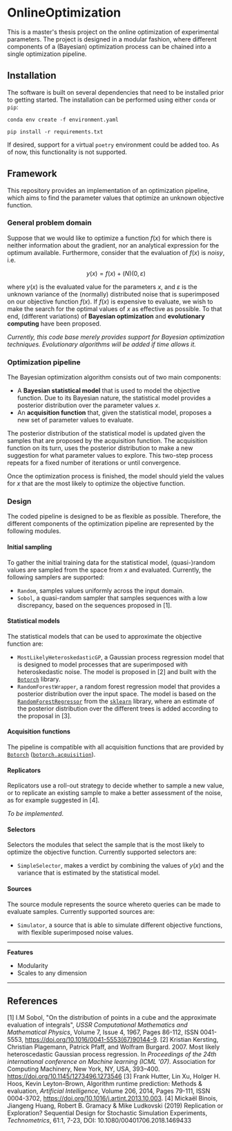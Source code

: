 # OnlineOptimization
This is a master's thesis project on the online optimization of experimental parameters. The project is designed in a modular fashion, where different components of a (Bayesian) optimization process can be chained into a single optimization pipeline.

## Installation
The software is built on several dependencies that need to be installed prior to getting started. The installation can be performed using either `conda` or `pip`:

```conda env create -f environment.yaml```

```pip install -r requirements.txt```

If desired, support for a virtual `poetry` environment could be added too. As of now, this functionality is not supported. 

## Framework
This repository provides an implementation of an optimization pipeline, which aims to find the parameter values that optimize an unknown objective function. 
### General problem domain
Suppose that we would like to optimize a function $f(x)$ for which there is neither information about the gradient, nor an analytical expression for the optimum available. Furthermore, consider that the evaluation of $f(x)$ is _noisy_, i.e.

$$y(x) = f(x) + \mathcal(N)(0, \varepsilon)$$

where $y(x)$ is the evaluated value for the parameters $x$, and $\varepsilon$ is the unknown variance of the (normally) distributed noise that is superimposed on our objective function $f(x)$. If $f(x)$ is expensive to evaluate, we wish to make the search for the optimal values of $x$ as effective as possible. To that end, (different variations) of **Bayesian optimization** and **evolutionary computing** have been proposed.

_Currently, this code base merely provides support for Bayesian optimization techniques. Evolutionary algorithms will be added if time allows it._

### Optimization pipeline
The Bayesian optimization algorithm consists out of two main components:

- A **Bayesian statistical model** that is used to model the objective function. Due to its Bayesian nature, the statistical model provides a posterior distribution over the parameter values $x$. 
- An **acquisition function** that, given the statistical model, proposes a new set of parameter values to evaluate. 

The posterior distribution of the statistical model is updated given the samples that are proposed by the acquisition function. The acquisition function on its turn, uses the posterior distribution to make a new suggestion for what parameter values to explore. This two-step process repeats for a fixed number of iterations or until convergence. 

Once the optimization process is finished, the model should yield the values for $x$ that are the most likely to optimize the objective function. 

### Design
The coded pipeline is designed to be as flexible as possible. Therefore, the different components of the optimization pipeline are represented by the following modules. 

#### Initial sampling
To gather the initial training data for the statistical model, (quasi-)random values are sampled from the space from $x$ and evaluated. Currently, the following samplers are supported:

- `Random`, samples values uniformly across the input domain. 
- `Sobol`, a quasi-random sampler that samples sequences with a low discrepancy, based on the sequences proposed in [1].

#### Statistical models
The statistical models that can be used to approximate the objective function are:

- `MostLikelyHeteroskedasticGP`, a Gaussian process regression model that is designed to model processes that are superimposed with heteroskedastic noise. The model is proposed in [2] and built with the [`Botorch`](https://botorch.org/) library.
- `RandomForestWrapper`, a random forest regression model that provides a posterior distribution over the input space. The model is based on the [`RandomForestRegressor`](https://scikit-learn.org/stable/modules/generated/sklearn.ensemble.RandomForestRegressor.html) from the [`sklearn`](https://scikit-learn.org/stable/index.html) library, where an estimate of the posterior distribution over the different trees is added according to the proposal in [3].

#### Acquisition functions
The pipeline is compatible with all acquisition functions that are provided by [`Botorch`](https://botorch.org/) ([`botorch.acquisition`](https://botorch.org/api/acquisition.html)).

#### Replicators
Replicators use a roll-out strategy to decide whether to sample a new value, or to replicate an existing sample to make a better assessment of the noise, as for example suggested in [4].

_To be implemented_.

#### Selectors
Selectors the modules that select the sample that is the most likely to optimize the objective function. Currently supported selectors are:

- `SimpleSelector`, makes a verdict by combining the values of $y(x)$ and the variance that is estimated by the statistical model. 

#### Sources
The source module represents the source whereto queries can be made to evaluate samples. Currently supported sources are:

- `Simulator`, a source that is able to simulate different objective functions, with flexible superimposed noise values. 
***
**Features**
- Modularity
- Scales to any dimension
***
## References
[1] I.M Sobol, "On the distribution of points in a cube and the approximate evaluation of integrals", _USSR Computational Mathematics and Mathematical Physics_, Volume 7, Issue 4, 1967, Pages 86-112, ISSN 0041-5553, https://doi.org/10.1016/0041-5553(67)90144-9.
[2] Kristian Kersting, Christian Plagemann, Patrick Pfaff, and Wolfram Burgard. 2007. Most likely heteroscedastic Gaussian process regression. In _Proceedings of the 24th international conference on Machine learning (ICML '07)_. Association for Computing Machinery, New York, NY, USA, 393–400. https://doi.org/10.1145/1273496.1273546
[3] Frank Hutter, Lin Xu, Holger H. Hoos, Kevin Leyton-Brown, Algorithm runtime prediction: Methods & evaluation, _Artificial Intelligence_, Volume 206, 2014, Pages 79-111, ISSN 0004-3702, https://doi.org/10.1016/j.artint.2013.10.003.
[4] Mickaël Binois, Jiangeng Huang, Robert B. Gramacy & Mike Ludkovski (2019) Replication or Exploration? Sequential Design for Stochastic Simulation Experiments, _Technometrics_, 61:1, 7-23, DOI: 10.1080/00401706.2018.1469433